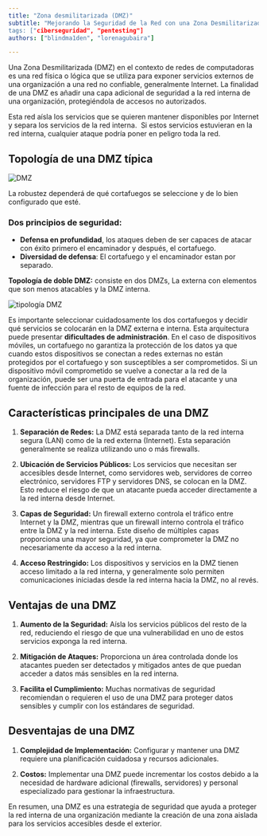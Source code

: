 ```yaml
---
title: "Zona desmilitarizada (DMZ)"  
subtitle: "Mejorando la Seguridad de la Red con una Zona Desmilitarizada (DMZ): Conceptos Clave y Mejores Prácticas  
tags: ["ciberseguridad", "pentesting"]  
authors: ["blindma1den", "lorenagubaira"]  

---
```


Una Zona Desmilitarizada (DMZ) en el contexto de redes de computadoras es una red física o lógica que se utiliza para exponer servicios externos de una organización a una red no confiable, generalmente Internet. La finalidad de una DMZ es añadir una capa adicional de seguridad a la red interna de una organización, protegiéndola de accesos no autorizados.

Esta red aísla los servicios que se quieren mantener disponibles por Internet y separa los servicios de la red interna.  Si estos servicios estuvieran en la red interna, cualquier ataque podría poner en peligro toda la red.

## Topología de una DMZ típica

![DMZ](https://github.com/4GeeksAcademy/cybersecurity-syllabus/blob/main/assets/dmz.png?raw=true)

La robustez dependerá de qué cortafuegos se seleccione y de lo bien configurado que esté.

### Dos principios de seguridad:

- **Defensa en profundidad**, los ataques deben de ser capaces de atacar con éxito primero el encaminador y después, el cortafuego.
- **Diversidad de defensa**: El cortafuego y el encaminador estan por separado.

**Topología de doble DMZ:** consiste en dos DMZs, La externa con elementos que son menos atacables y la DMZ interna.

![tipología DMZ](https://github.com/4GeeksAcademy/cybersecurity-syllabus/blob/main/assets/tipologia-dmz.es.png.png?raw=true)

Es importante seleccionar cuidadosamente los dos cortafuegos y decidir qué servicios se colocarán en la DMZ externa e interna. Esta arquitectura puede presentar **dificultades de administración**. En el caso de dispositivos móviles, un cortafuego no garantiza la protección de los datos ya que cuando estos dispositivos se conectan a redes externas no están protegidos por el cortafuego y son susceptibles a ser comprometidos. Si un dispositivo móvil comprometido se vuelve a conectar a la red de la organización, puede ser una puerta de entrada para el atacante y una fuente de infección para el resto de equipos de la red.

## Características principales de una DMZ

1. **Separación de Redes:** La DMZ está separada tanto de la red interna segura (LAN) como de la red externa (Internet). Esta separación generalmente se realiza utilizando uno o más firewalls.

2. **Ubicación de Servicios Públicos:** Los servicios que necesitan ser accesibles desde Internet, como servidores web, servidores de correo electrónico, servidores FTP y servidores DNS, se colocan en la DMZ. Esto reduce el riesgo de que un atacante pueda acceder directamente a la red interna desde Internet.

3. **Capas de Seguridad:** Un firewall externo controla el tráfico entre Internet y la DMZ, mientras que un firewall interno controla el tráfico entre la DMZ y la red interna. Este diseño de múltiples capas proporciona una mayor seguridad, ya que comprometer la DMZ no necesariamente da acceso a la red interna.

4. **Acceso Restringido:** Los dispositivos y servicios en la DMZ tienen acceso limitado a la red interna, y generalmente solo permiten comunicaciones iniciadas desde la red interna hacia la DMZ, no al revés.

## Ventajas de una DMZ

1. **Aumento de la Seguridad:** Aísla los servicios públicos del resto de la red, reduciendo el riesgo de que una vulnerabilidad en uno de estos servicios exponga la red interna.

2. **Mitigación de Ataques:** Proporciona un área controlada donde los atacantes pueden ser detectados y mitigados antes de que puedan acceder a datos más sensibles en la red interna.

3. **Facilita el Cumplimiento:** Muchas normativas de seguridad recomiendan o requieren el uso de una DMZ para proteger datos sensibles y cumplir con los estándares de seguridad.

## Desventajas de una DMZ

1. **Complejidad de Implementación:** Configurar y mantener una DMZ requiere una planificación cuidadosa y recursos adicionales.

2. **Costos:** Implementar una DMZ puede incrementar los costos debido a la necesidad de hardware adicional (firewalls, servidores) y personal especializado para gestionar la infraestructura.

En resumen, una DMZ es una estrategia de seguridad que ayuda a proteger la red interna de una organización mediante la creación de una zona aislada para los servicios accesibles desde el exterior.
